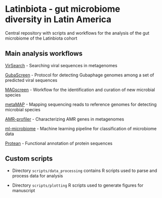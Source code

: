 # Latinbiota - gut microbiome diversity in Latin America
Central repository with scripts and workflows for the analysis of the gut microbiome of the Latinbiota cohort

## Main analysis workflows

[VirSearch](https://github.com/alexmsalmeida/virsearch) - Searching viral sequences in metagenomes

[GubaScreen](https://github.com/alexmsalmeida/gubascreen) - Protocol for detecting Gubaphage genomes among a set of predicted viral sequences

[MAGscreen](https://github.com/alexmsalmeida/magscreen) - Workflow for the identification and curation of new microbial species

[metaMAP](https://github.com/alexmsalmeida/metamap) - Mapping sequencing reads to reference genomes for detecting microbial species

[AMR-profiler](https://github.com/alexmsalmeida/amr-profiler) - Characterizing AMR genes in metagenomes

[ml-microbiome](https://github.com/alexmsalmeida/ml-microbiome) - Machine learning pipeline for classification of microbiome data

[Protean](https://github.com/alexmsalmeida/protean) - Functional annotation of protein sequences

## Custom scripts

* Directory `scripts/data_processing` contains R scripts used to parse and process data for analysis

* Directory `scripts/plotting` R scripts used to generate figures for manuscript
